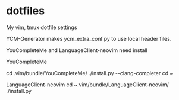 # dotfiles
My vim, tmux dotfile settings

YCM-Generator makes ycm_extra_conf.py to use local header files.

YouCompleteMe and LanguageClient-neovim need install

YouCompleteMe

cd .vim/bundle/YouCompleteMe/
./install.py --clang-completer
cd ~

LanguageClient-neovim
cd ~.vim/bundle/LanguageClient-neovim/
./install.py
